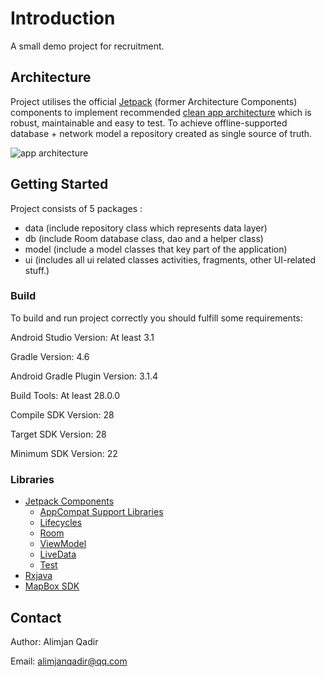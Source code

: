 # Introduction

A small demo project for recruitment.

## Architecture

Project utilises the official [Jetpack](https://developer.android.com/jetpack)
(former Architecture Components) components to implement recommended [clean app architecture](https://github.com/googlesamples/android-architecture) 
which is robust, maintainable and easy to test. To achieve offline-supported database + network 
model a repository created as single source of truth.

![app architecture](https://developer.android.com/topic/libraries/architecture/images/final-architecture.png)

## Getting Started

Project consists of 5 packages :

* data (include repository class which represents data layer)
* db (include Room database class, dao and a helper class)
* model (include a model classes that key part of the application)
* ui (includes all ui related classes activities, fragments, other UI-related stuff.)

### Build

To build and run project correctly you should fulfill some requirements:

Android Studio Version: At least 3.1

Gradle Version: 4.6

Android Gradle Plugin Version: 3.1.4

Build Tools: At least 28.0.0

Compile SDK Version: 28

Target SDK Version: 28

Minimum SDK Version: 22


### Libraries

* [Jetpack Components](https://developer.android.com/jetpack/) 
    * [AppCompat Support Libraries](https://developer.android.com/topic/libraries/support-library/)
    * [Lifecycles](https://developer.android.com/topic/libraries/architecture/lifecycle)
    * [Room](https://developer.android.com/topic/libraries/architecture/room)
    * [ViewModel](https://developer.android.com/topic/libraries/architecture/viewmodel)
    * [LiveData](https://developer.android.com/topic/libraries/architecture/livedata)
    * [Test](https://developer.android.com/topic/libraries/testing-support-library/index.html)
* [Rxjava](https://github.com/reactivex/rxjava)
* [MapBox SDK](https://www.mapbox.com/)

## Contact

Author: Alimjan Qadir

Email: alimjanqadir@qq.com



